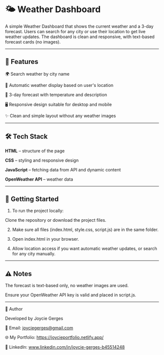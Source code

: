 # 🌤️ Weather Dashboard

A simple Weather Dashboard that shows the current weather and a 3-day forecast. Users can search for any city or use their location to get live weather updates. The dashboard is clean and responsive, with text-based forecast cards (no images).

---

## 📱 Features

🌍 Search weather by city name

📍 Automatic weather display based on user's location

📅 3-day forecast with temperature and description

🖥️ Responsive design suitable for desktop and mobile

✨ Clean and simple layout without any weather images

---

## 🛠️ Tech Stack

**HTML** – structure of the page

**CSS** – styling and responsive design

**JavaScript** – fetching data from API and dynamic content

**OpenWeather API** – weather data

---

## 🚀 Getting Started

1. To run the project locally:

Clone the repository or download the project files.

2. Make sure all files (index.html, style.css, script.js) are in the same folder.

3. Open index.html in your browser.

4. Allow location access if you want automatic weather updates, or search for any city manually.

---

## ⚠️ Notes

The forecast is text-based only, no weather images are used.

Ensure your OpenWeather API key is valid and placed in script.js.

---

🧠 Author

Developed by Joycie Gerges

📧 Email: joyciegerges@gmail.com

🌐 My Portfolio: https://joycieportfolio.netlify.app/

🔗 LinkedIn: www.linkedin.com/in/joycie-gerges-b45514248
